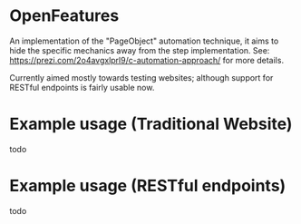 OpenFeatures
============

An implementation of the "PageObject" automation technique, it aims to hide the specific mechanics away from the step implementation.  See: https://prezi.com/2o4avgxlprl9/c-automation-approach/ for more details.

Currently aimed mostly towards testing websites; although support for RESTful endpoints is fairly usable now.

Example usage (Traditional Website)
===================================
todo

Example usage (RESTful endpoints)
=================================
todo

